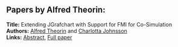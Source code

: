 <h2>Papers by Alfred Theorin:</h2>
<p>
<b>Title:</b> Extending JGrafchart with Support for FMI for Co-Simulation<br />
<b>Authors:</b> <a href="../authors/author_304.html">Alfred Theorin</a> and <a href="../authors/author_151.html">Charlotta Johnsson</a><br />
<b>Links:</b> <a href="../abstracts/abstract_134.pdf">Abstract</a>, <a href="../submissions/ECP140961257_TheorinJohnsson.pdf">Full paper</a>
</p>